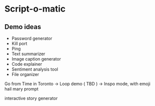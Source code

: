 # Script-o-matic

## Demo ideas

- Password generator
- Kill port
- Ping
- Text summarizer
- Image caption generator
- Code explainer
- Sentiment analysis tool
- File organizer

Go from Time in Toronto -> Loop demo ( TBD ) -> Inspo mode, with emoji hail mary prompt

interactive story generator
